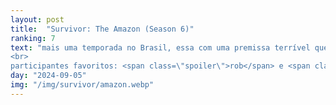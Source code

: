```yaml
---
layout: post
title:  "Survivor: The Amazon (Season 6)"
ranking: 7
text: "mais uma temporada no Brasil, essa com uma premissa terrível que consegue render uma temporada muito boa por causa de alguns ótimos personagens que carregam a temporada inteira. só não ficou mais alto no ranking por causa do finale.<br>
<br>
participantes favoritos: <span class=\"spoiler\">rob</span> e <span class=\"spoiler\">deena</span>, apenas os maiores"
day: "2024-09-05"
img: "/img/survivor/amazon.webp"
---
```

